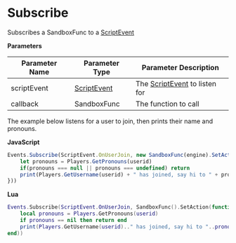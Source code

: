 # Subscribe

Subscribes a SandboxFunc to a [ScriptEvent](./../../scriptevent/index.md)

**Parameters**

Parameter Name | Parameter Type | Parameter Description
--- | --- | ---
scriptEvent | [ScriptEvent](./../../scriptevent/index.md) | The [ScriptEvent](./../../scriptevent/index.md) to listen for
callback | SandboxFunc | The function to call

The example below listens for a user to join, then prints their name and pronouns.

**JavaScript**
```js
Events.Subscribe(ScriptEvent.OnUserJoin, new SandboxFunc(engine).SetAction(userid => {
    let pronouns = Players.GetPronouns(userid)
    if(pronouns === null || pronouns === undefined) return
    print(Players.GetUsername(userid) + " has joined, say hi to " + pronouns.AccusativeCase "!")
}))
```

**Lua**
```lua
Events.Subscribe(ScriptEvent.OnUserJoin, SandboxFunc().SetAction(function(userid)
    local pronouns = Players.GetPronouns(userid)
    if pronouns == nil then return end
    print(Players.GetUsername(userid).." has joined, say hi to "..pronouns.AccusativeCase "!")
end))
```